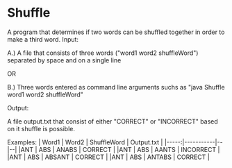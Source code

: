 # Shuffle
A program that determines if two words can be shuffled together in order to make a third word.
Input:

A.) A file that consists of three words ("word1 word2 shuffleWord") separated by space and on a single line

OR

B.) Three words entered as command line arguments suchs as "java Shuffle word1 word2 shuffleWord"

Output:

A file output.txt that consist of either "CORRECT" or "INCORRECT" based on it shuffle is possible.

Examples:
| Word1 | Word2 | ShuffleWord | Output.txt |
|-----:|-----------|--|--|
|ANT | ABS | ANABS | CORRECT |
|ANT | ABS | AANTS | INCORRECT |
|ANT | ABS | ABSANT | CORRECT |
|ANT | ABS | ANTABS | CORRECT |
